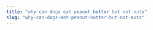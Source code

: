 ```yaml
---
title: "why can dogs eat peanut butter but not nuts"
slug: "why-can-dogs-eat-peanut-butter-but-not-nuts"
---
```


